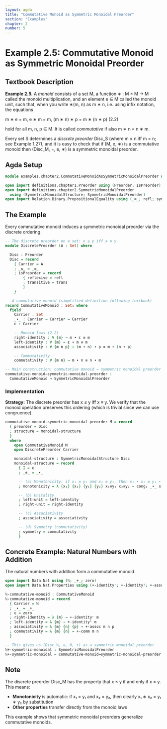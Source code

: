 ```yaml
---
layout: agda
title: "Commutative Monoid as Symmetric Monoidal Preorder"
section: "Examples"
chapter: 2
number: 5
---
```


# Example 2.5: Commutative Monoid as Symmetric Monoidal Preorder

## Textbook Description

**Example 2.5.** A *monoid* consists of a set M, a function ∗ : M × M → M called the monoid multiplication, and an element e ∈ M called the monoid unit, such that, when you write ∗(m, n) as m ∗ n, i.e. using infix notation, the equations

m ∗ e = m,    e ∗ m = m,    (m ∗ n) ∗ p = m ∗ (n ∗ p)    (2.2)

hold for all m, n, p ∈ M. It is called *commutative* if also m ∗ n = n ∗ m.

Every set S determines a *discrete preorder* Disc_S (where m ≤ n iff m = n; see Example 1.27), and it is easy to check that if (M, e, ∗) is a commutative monoid then (Disc_M, =, e, ∗) is a symmetric monoidal preorder.

## Agda Setup

```agda
module examples.chapter2.CommutativeMonoidAsSymmetricMonoidalPreorder where

open import definitions.chapter1.Preorder using (Preorder; IsPreorder)
open import definitions.chapter2.SymmetricMonoidalPreorder
  using (SymmetricMonoidalStructure; SymmetricMonoidalPreorder)
open import Relation.Binary.PropositionalEquality using (_≡_; refl; sym; trans; cong; cong₂)
```

## The Example

Every commutative monoid induces a symmetric monoidal preorder via the discrete ordering.

```agda
-- The discrete preorder on a set: x ≤ y iff x ≡ y
module DiscretePreorder (A : Set) where

  Disc : Preorder
  Disc = record
    { Carrier = A
    ; _≤_ = _≡_
    ; isPreorder = record
        { reflexive = refl
        ; transitive = trans
        }
    }

-- A commutative monoid (simplified definition following textbook)
record CommutativeMonoid : Set₁ where
  field
    Carrier : Set
    _∙_ : Carrier → Carrier → Carrier
    ε : Carrier

    -- Monoid laws (2.2)
    right-identity : ∀ {m} → m ∙ ε ≡ m
    left-identity : ∀ {m} → ε ∙ m ≡ m
    associativity : ∀ {m n p} → (m ∙ n) ∙ p ≡ m ∙ (n ∙ p)

    -- Commutativity
    commutativity : ∀ {m n} → m ∙ n ≡ n ∙ m

-- Main construction: commutative monoid → symmetric monoidal preorder
commutative-monoid→symmetric-monoidal-preorder :
  CommutativeMonoid → SymmetricMonoidalPreorder
```

### Implementation

**Strategy:** The discrete preorder has x ≤ y iff x ≡ y. We verify that the monoid operation preserves this ordering (which is trivial since we can use congruence).

```agda
commutative-monoid→symmetric-monoidal-preorder M = record
  { preorder = Disc
  ; structure = monoidal-structure
  }
  where
    open CommutativeMonoid M
    open DiscretePreorder Carrier

    monoidal-structure : SymmetricMonoidalStructure Disc
    monoidal-structure = record
      { I = ε
      ; _⊗_ = _∙_

      -- (a) Monotonicity: if x₁ ≡ y₁ and x₂ ≡ y₂, then x₁ ∙ x₂ ≡ y₁ ∙ y₂
      ; monotonicity = λ {x₁} {x₂} {y₁} {y₂} x₁≡y₁ x₂≡y₂ → cong₂ _∙_ x₁≡y₁ x₂≡y₂

      -- (b) Unitality
      ; left-unit = left-identity
      ; right-unit = right-identity

      -- (c) Associativity
      ; associativity = associativity

      -- (d) Symmetry (commutativity)
      ; symmetry = commutativity
      }
```

## Concrete Example: Natural Numbers with Addition

The natural numbers with addition form a commutative monoid.

```agda
open import Data.Nat using (ℕ; _+_; zero)
open import Data.Nat.Properties using (+-identityʳ; +-identityˡ; +-assoc; +-comm)

ℕ-commutative-monoid : CommutativeMonoid
ℕ-commutative-monoid = record
  { Carrier = ℕ
  ; _∙_ = _+_
  ; ε = zero
  ; right-identity = λ {m} → +-identityʳ m
  ; left-identity = λ {m} → +-identityˡ m
  ; associativity = λ {m} {n} {p} → +-assoc m n p
  ; commutativity = λ {m} {n} → +-comm m n
  }

-- This gives us (Disc_ℕ, =, 0, +) as a symmetric monoidal preorder
ℕ+-symmetric-monoidal : SymmetricMonoidalPreorder
ℕ+-symmetric-monoidal = commutative-monoid→symmetric-monoidal-preorder ℕ-commutative-monoid
```

## Note

The discrete preorder Disc_M has the property that x ≤ y if and only if x = y. This means:

- **Monotonicity** is automatic: if x₁ = y₁ and x₂ = y₂, then clearly x₁ ∗ x₂ = y₁ ∗ y₂ by substitution
- **Other properties** transfer directly from the monoid laws

This example shows that symmetric monoidal preorders generalize commutative monoids.
```
